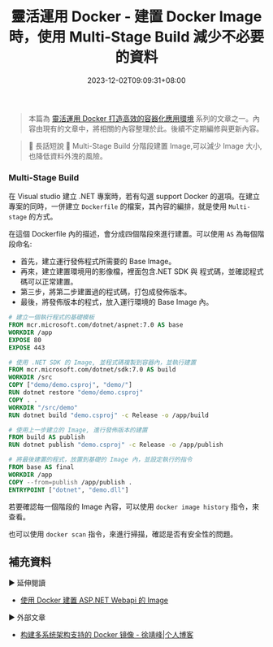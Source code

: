 ﻿---
title: 靈活運用 Docker - 建置 Docker Image 時，使用 Multi-Stage Build 減少不必要的資料
description: 「靈活運用 Docker 打造高效的容器化應用環境」系列的文章之一。記錄在建置 Docker Image 時，如何使用 Multi-Stage build 的方式，有效的減少產出 Artfact 的大小。後續不定期更新內容。
date: 2023-12-02T09:09:31+08:00
lastmod: 2023-12-02T09:51:42+08:00
tags:
  - Docker
categories:
  - Container
keywords:
  - Container
  - Docker
  - docker build
  - Multi-Stage Build
slug: docker-build-use-multi-stage-build
series: 靈活運用 Docker 打造高效的容器化應用環境
---

> 本篇為 [靈活運用 Docker 打造高效的容器化應用環境](../flexibly-use-docker-foreword/index.md) 系列的文章之一。內容由現有的文章中，將相關的內容整理於此。後續不定期編修與更新內容。

> 🔖 長話短說 🔖
> Multi-Stage Build 分階段建置 Image,可以減少 Image 大小,也降低資料外洩的風險。
### Multi-Stage Build

在 Visual studio 建立 .NET 專案時，若有勾選 support Docker 的選項。在建立專案的同時，一併建立 `Dockerfile` 的檔案，其內容的編排，就是使用 `Multi-stage` 的方式。

在這個 Dockerfile 內的描述，會分成四個階段來進行建置。可以使用 `AS` 為每個階段命名:

- 首先，建立運行發佈程式所需要的 Base Image。
- 再來，建立建置環境用的影像檔，裡面包含.NET SDK 與 程式碼，並確認程式碼可以正常建置。
- 第三步，將第二步建置過的程式碼，打包成發佈版本。
- 最後，將發佈版本的程式，放入運行環境的 Base Image 內。

```Dockerfile
# 建立一個執行程式的基礎模板
FROM mcr.microsoft.com/dotnet/aspnet:7.0 AS base
WORKDIR /app
EXPOSE 80
EXPOSE 443

# 使用 .NET SDK 的 Image, 並程式碼複製到容器內，並執行建置
FROM mcr.microsoft.com/dotnet/sdk:7.0 AS build
WORKDIR /src
COPY ["demo/demo.csproj", "demo/"]
RUN dotnet restore "demo/demo.csproj"
COPY . .
WORKDIR "/src/demo"
RUN dotnet build "demo.csproj" -c Release -o /app/build

# 使用上一步建立的 Image, 進行發佈版本的建置
FROM build AS publish
RUN dotnet publish "demo.csproj" -c Release -o /app/publish

# 將最後建置的程式，放置到基礎的 Image 內，並設定執行的指令
FROM base AS final
WORKDIR /app
COPY --from=publish /app/publish .
ENTRYPOINT ["dotnet", "demo.dll"]
```

若要確認每一個階段的 Image 內容，可以使用 `docker image history` 指令，來查看。

也可以使用 `docker scan` 指令，來進行掃描，確認是否有安全性的問題。

## 補充資料

▶ 延伸閱讀

- [使用 Docker 建置 ASP.NET Webapi 的 Image](../../../Container/aspnet-webapi-containerized/index.md)

▶ 外部文章

- [构建多系统架构支持的 Docker 镜像 - 徐靖峰|个人博客](https://www.cnkirito.moe/docker-multi-arch/)
